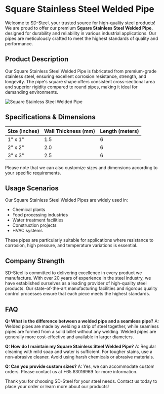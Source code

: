 # Square Stainless Steel Welded Pipe

Welcome to SD-Steel, your trusted source for high-quality steel products! We are proud to offer our premium **Square Stainless Steel Welded Pipe**, designed for durability and reliability in various industrial applications. Our pipes are meticulously crafted to meet the highest standards of quality and performance.

## Product Description

Our Square Stainless Steel Welded Pipe is fabricated from premium-grade stainless steel, ensuring excellent corrosion resistance, strength, and longevity. The pipe's square shape offers consistent cross-sectional area and superior rigidity compared to round pipes, making it ideal for demanding environments.

![Square Stainless Steel Welded Pipe](https://github.com/user-attachments/assets/2567258e-e124-4816-932d-1809bd27ef0b)

## Specifications & Dimensions

| Size (inches) | Wall Thickness (mm) | Length (meters) |
|---------------|---------------------|-----------------|
| 1" x 1"       | 1.5                 | 6               |
| 2" x 2"       | 2.0                 | 6               |
| 3" x 3"       | 2.5                 | 6               |

Please note that we can also customize sizes and dimensions according to your specific requirements.

## Usage Scenarios

Our Square Stainless Steel Welded Pipes are widely used in:
- Chemical plants
- Food processing industries
- Water treatment facilities
- Construction projects
- HVAC systems

These pipes are particularly suitable for applications where resistance to corrosion, high pressure, and temperature variations is essential.

## Company Strength

SD-Steel is committed to delivering excellence in every product we manufacture. With over 20 years of experience in the steel industry, we have established ourselves as a leading provider of high-quality steel products. Our state-of-the-art manufacturing facilities and rigorous quality control processes ensure that each piece meets the highest standards.

## FAQ

**Q: What is the difference between a welded pipe and a seamless pipe?**
A: Welded pipes are made by welding a strip of steel together, while seamless pipes are formed from a solid billet without any welding. Welded pipes are generally more cost-effective and available in larger diameters.

**Q: How do I maintain my Square Stainless Steel Welded Pipe?**
A: Regular cleaning with mild soap and water is sufficient. For tougher stains, use a non-abrasive cleaner. Avoid using harsh chemicals or abrasive materials.

**Q: Can you provide custom sizes?**
A: Yes, we can accommodate custom orders. Please contact us at +65 83016969 for more information.

Thank you for choosing SD-Steel for your steel needs. Contact us today to place your order or learn more about our products!
